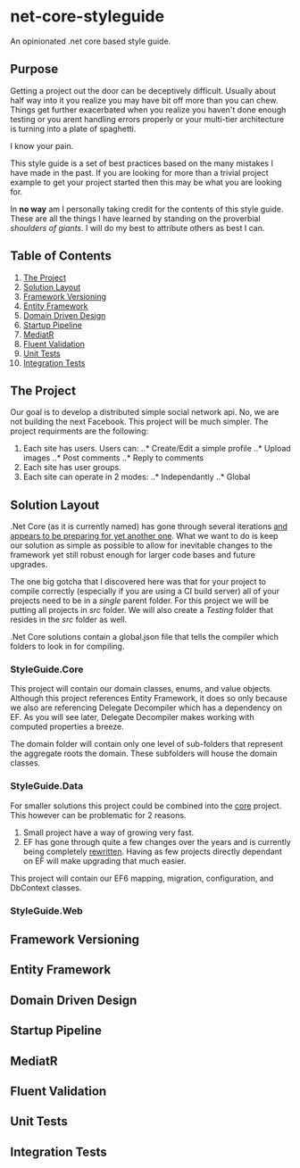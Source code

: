 # net-core-styleguide
An opinionated .net core based style guide.
## Purpose
Getting a project out the door can be deceptively difficult.  Usually about half way into it you realize you may have bit off more than you can chew.  Things get further exacerbated when you realize you haven't done enough testing or you arent handling errors properly or your multi-tier architecture is turning into a plate of spaghetti.

I know your pain.

This style guide is a set of best practices based on the many mistakes I have made in the past.  If you are looking for more than a trivial project example to get your project started then this may be what you are looking for.

In **no way** am I personally taking credit for the contents of this style guide. These are all the things I have learned by standing on the proverbial *shoulders of giants*.  I will do my best to attribute others as best I can.
## Table of Contents
1. [The Project](#the-project)
2. [Solution Layout](#solution-layout)
3. [Framework Versioning](#framework-versioning)
4. [Entity Framework](#entity-framework)
5. [Domain Driven Design](#domain-driven-design)
6. [Startup Pipeline](#startup-pipeline)
7. [MediatR](#mediatr)
8. [Fluent Validation](#fluent-validation)
9. [Unit Tests](#unit-tests)
10. [Integration Tests](#integration-tests)

## The Project
Our goal is to develop a distributed simple social network api.  No, we are not building the next Facebook.  This project will be much simpler.  The project requirments are the following:

1. Each site has users. Users can:
..* Create/Edit a simple profile
..* Upload images
..* Post comments
..* Reply to comments
2. Each site has user groups.
3. Each site can operate in 2 modes:
..* Independantly
..* Global

## Solution Layout
.Net Core (as it is currently named) has gone through several iterations [and appears to be preparing for yet another one](https://docs.microsoft.com/en-us/dotnet/articles/core/tools/project-json). What we want to do is keep our solution as simple as possible to allow for inevitable changes to the framework yet still robust enough for larger code bases and future upgrades.

The one big gotcha that I discovered here was that for your project to compile correctly (especially if you are using a CI build server) all of your projects need to be in a *single* parent folder.  For this project we will be putting all projects in *src* folder.  We will also create a *Testing* folder that resides in the *src* folder as well. 

.Net Core solutions contain a global.json file that tells the compiler which folders to look in for compiling.

### StyleGuide.Core
This project will contain our domain classes, enums, and value objects.  Although this project references Entity Framework, it does so only because we also are referencing Delegate Decompiler which has a dependency on EF.  As you will see later, Delegate Decompiler makes working with computed properties a breeze.

The domain folder will contain only one level of sub-folders that represent the aggregate roots the domain.  These subfolders will house the domain classes.

### StyleGuide.Data
For smaller solutions this project could be combined into the [core](*StyleGuid.Core) project.  This however can be problematic for 2 reasons.

1. Small project have a way of growing very fast.
2. EF has gone through quite a few changes over the years and is currently being completely [rewritten](https://github.com/aspnet/EntityFramework/wiki/Roadmap).  Having as few projects directly dependant on EF will make upgrading that much easier.

This project will contain our EF6 mapping, migration, configuration, and DbContext classes.

### StyleGuide.Web


## Framework Versioning

## Entity Framework

## Domain Driven Design

## Startup Pipeline

## MediatR

## Fluent Validation

## Unit Tests

## Integration Tests


